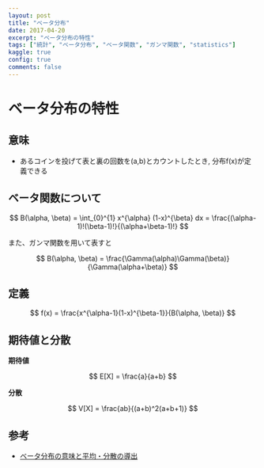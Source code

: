 ```yaml
---
layout: post
title: "ベータ分布"
date: 2017-04-20
excerpt: "ベータ分布の特性"
tags: ["統計", "ベータ分布", "ベータ関数", "ガンマ関数", "statistics"]
kaggle: true
config: true
comments: false
---
```


# ベータ分布の特性

## 意味
 - あるコインを投げて表と裏の回数を(a,b)とカウントしたとき, 分布f(x)が定義できる


## ベータ関数について

$$
B(\alpha, \beta) = \int_{0}^{1} x^{\alpha} (1-x)^{\beta} dx = \frac{(\alpha-1)!(\beta-1)!}{(\alpha+\beta-1)!}
$$

また、ガンマ関数を用いて表すと

$$
B(\alpha, \beta) = \frac{\Gamma(\alpha)\Gamma(\beta)}{\Gamma(\alpha+\beta)}
$$


## 定義

$$
f(x) = \frac{x^{\alpha-1}(1-x)^{\beta-1}}{B(\alpha, \beta)}
$$


## 期待値と分散

**期待値**  

$$
E[X] = \frac{a}{a+b}
$$

**分散**  

$$
V[X] = \frac{ab}{(a+b)^2(a+b+1)}
$$

## 参考
 - [ベータ分布の意味と平均・分散の導出](https://manabitimes.jp/math/1267)
